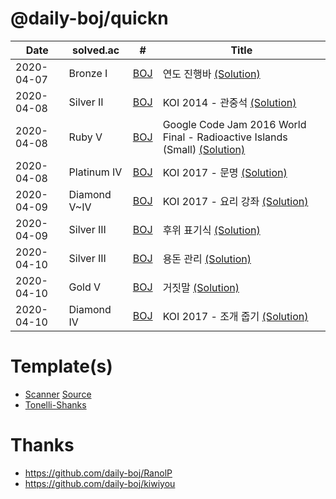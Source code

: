 # @daily-boj/quickn

| Date       | solved.ac   | #                | Title                                                         |
| ---------- | -------------- | ------------------------ | ------------------------------------------------------------ |
| 2020-04-07 | Bronze I       | [BOJ](http://boj.kr/1340) | 연도 진행바 [(Solution)](https://github.com/daily-boj/quickn/blob/master/P1340.rs) |
| 2020-04-08 | Silver II      | [BOJ](http://boj.kr/10166) | KOI 2014 - 관중석 [(Solution)](https://github.com/daily-boj/quickn/blob/master/P10166.rs) |
| 2020-04-08 | Ruby V         | [BOJ](http://boj.kr/14346) | Google Code Jam 2016 World Final - Radioactive Islands (Small) [(Solution)](https://github.com/daily-boj/quickn/blob/master/P14346.rs) |
| 2020-04-08 | Platinum IV    | [BOJ](http://boj.kr/14868) | KOI 2017 - 문명 [(Solution)](https://github.com/daily-boj/quickn/blob/master/P14868.rs) |
| 2020-04-09 | Diamond V~IV   | [BOJ](http://boj.kr/14869) | KOI 2017 - 요리 강좌 [(Solution)](https://github.com/daily-boj/quickn/blob/master/P14869.rs) |
| 2020-04-09 | Silver III     | [BOJ](http://boj.kr/1935) | 후위 표기식 [(Solution)](https://github.com/daily-boj/quickn/blob/master/P1935.rs) |
| 2020-04-10 | Silver III     | [BOJ](http://boj.kr/6236) | 용돈 관리 [(Solution)](https://github.com/daily-boj/quickn/blob/master/P6236.rs) |
| 2020-04-10 | Gold V         | [BOJ](http://boj.kr/1043) | 거짓말 [(Solution)](https://github.com/daily-boj/quickn/blob/master/P1043.rs) |
| 2020-04-10 | Diamond IV     | [BOJ](http://boj.kr/14870) | KOI 2017 - 조개 줍기 [(Solution)](https://github.com/daily-boj/quickn/blob/master/P14870.rs) |

# Template(s)
- [Scanner](https://github.com/daily-boj/quickn/blob/master/templates/template-scanner.rs) [Source](https://github.com/EbTech/rust-algorithms)
- [Tonelli-Shanks](https://github.com/daily-boj/quickn/blob/master/templates/tonelli-shanks.rs)

# Thanks
- https://github.com/daily-boj/RanolP
- https://github.com/daily-boj/kiwiyou
